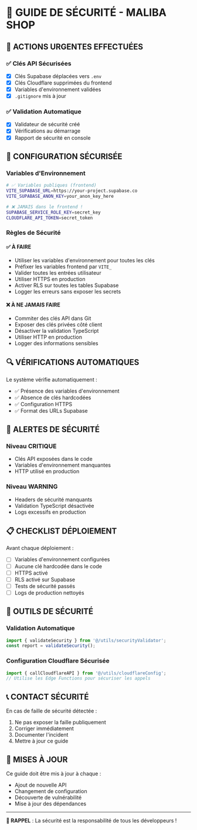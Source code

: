 # 🔐 GUIDE DE SÉCURITÉ - MALIBA SHOP

## 🚨 ACTIONS URGENTES EFFECTUÉES

### ✅ Clés API Sécurisées
- [x] Clés Supabase déplacées vers `.env`
- [x] Clés Cloudflare supprimées du frontend
- [x] Variables d'environnement validées
- [x] `.gitignore` mis à jour

### ✅ Validation Automatique
- [x] Validateur de sécurité créé
- [x] Vérifications au démarrage
- [x] Rapport de sécurité en console

## 🔐 CONFIGURATION SÉCURISÉE

### Variables d'Environnement
```bash
# ✅ Variables publiques (frontend)
VITE_SUPABASE_URL=https://your-project.supabase.co
VITE_SUPABASE_ANON_KEY=your_anon_key_here

# ❌ JAMAIS dans le frontend !
SUPABASE_SERVICE_ROLE_KEY=secret_key
CLOUDFLARE_API_TOKEN=secret_token
```

### Règles de Sécurité

#### ✅ À FAIRE
- Utiliser les variables d'environnement pour toutes les clés
- Préfixer les variables frontend par `VITE_`
- Valider toutes les entrées utilisateur
- Utiliser HTTPS en production
- Activer RLS sur toutes les tables Supabase
- Logger les erreurs sans exposer les secrets

#### ❌ À NE JAMAIS FAIRE
- Commiter des clés API dans Git
- Exposer des clés privées côté client
- Désactiver la validation TypeScript
- Utiliser HTTP en production
- Logger des informations sensibles

## 🔍 VÉRIFICATIONS AUTOMATIQUES

Le système vérifie automatiquement :
- ✅ Présence des variables d'environnement
- ✅ Absence de clés hardcodées
- ✅ Configuration HTTPS
- ✅ Format des URLs Supabase

## 🚨 ALERTES DE SÉCURITÉ

### Niveau CRITIQUE
- Clés API exposées dans le code
- Variables d'environnement manquantes
- HTTP utilisé en production

### Niveau WARNING
- Headers de sécurité manquants
- Validation TypeScript désactivée
- Logs excessifs en production

## 📋 CHECKLIST DÉPLOIEMENT

Avant chaque déploiement :

- [ ] Variables d'environnement configurées
- [ ] Aucune clé hardcodée dans le code
- [ ] HTTPS activé
- [ ] RLS activé sur Supabase
- [ ] Tests de sécurité passés
- [ ] Logs de production nettoyés

## 🔧 OUTILS DE SÉCURITÉ

### Validation Automatique
```typescript
import { validateSecurity } from '@/utils/securityValidator';
const report = validateSecurity();
```

### Configuration Cloudflare Sécurisée
```typescript
import { callCloudflareAPI } from '@/utils/cloudflareConfig';
// Utilise les Edge Functions pour sécuriser les appels
```

## 📞 CONTACT SÉCURITÉ

En cas de faille de sécurité détectée :
1. Ne pas exposer la faille publiquement
2. Corriger immédiatement
3. Documenter l'incident
4. Mettre à jour ce guide

## 🔄 MISES À JOUR

Ce guide doit être mis à jour à chaque :
- Ajout de nouvelle API
- Changement de configuration
- Découverte de vulnérabilité
- Mise à jour des dépendances

---

**🎯 RAPPEL** : La sécurité est la responsabilité de tous les développeurs !
